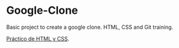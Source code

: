 # Google-Clone
Basic project to create a google clone. HTML, CSS and Git training.

[Práctico de HTML y CSS](https://platzi.com/clases/html-practico/).
